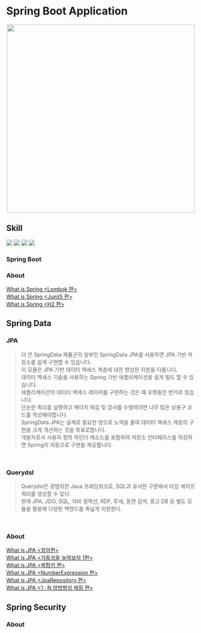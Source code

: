 # Spring Boot Application
<p align="center">
<img src="https://user-images.githubusercontent.com/53357210/117662394-78a50680-b1da-11eb-8b39-7eaf9274a44f.png" width="500"/>
</p>

## Skill

<p>
<img src="https://img.shields.io/badge/Spring-6DB33F?style=flat-square&logo=Spring&logoColor=white"/>
<img src="https://img.shields.io/badge/Java-007396?style=flat-square&logo=Java&logoColor=white"/>
<img src="https://img.shields.io/badge/Gradle-02303A?style=flat-square&logo=Gradle&logoColor=white"/>
<img src="https://img.shields.io/badge/PostgreSQL-336791?style=flat-square&logo=PostgreSQL&logoColor=white"/>
</p>

### Spring Boot

### About
[What is Spring <Lombok 편>](https://velog.io/@ewan/Wow-is-Spring-Lombok-편) </br>
[What is Spring <Junit5 편>](https://velog.io/@ewan/Junit5-기초편) </br>
[What is Spring <H2 편>](https://velog.io/@ewan/What-is-Spring-H2-편) </br>

## Spring Data

### JPA
>더 큰 SpringData 제품군의 일부인 SpringData JPA를 사용하면 JPA 기반 저장소를 쉽게 구현할 수 있습니다.<br/>
>이 모듈은 JPA 기반 데이터 액세스 계층에 대한 향상된 지원을 다룹니다.<br/> 
>데이터 액세스 기술을 사용하는 Spring 기반 애플리케이션을 쉽게 빌드 할 수 있습니다.<br/>
>애플리케이션의 데이터 액세스 레이어를 구현하는 것은 꽤 오랫동안 번거로 웠습니다.<br/> 
>단순한 쿼리를 실행하고 페이지 매김 및 감사를 수행하려면 너무 많은 상용구 코드를 작성해야합니다.<br/>
>SpringData JPA는 실제로 필요한 양으로 노력을 줄여 데이터 액세스 계층의 구현을 크게 개선하는 것을 목표로합니다.<br/>
>개발자로서 사용자 정의 파인더 메소드를 포함하여 저장소 인터페이스를 작성하면 Spring이 자동으로 구현을 제공합니다.<br/>

<br/>

### Querydsl
> Querydsl은 광범위한 Java 프레임워크로, SQL과 유사한 구문에서 타입 세이프 쿼리를 생성할 수 있다.<br/>
> 현재 JPA, JDO, SQL, 자바 컬렉션, RDF, 루세, 동면 검색, 몽고 DB 등 별도 모듈을 활용해 다양한 백엔드를 폭넓게 지원한다.<br/>

<br/>

### About 
[What is JPA <정의편>](https://velog.io/@ewan/What-is-JPA-정의편) </br>
[What is JPA <가동성을 높여보자 1편>](https://velog.io/@ewan/What-is-JPA-가동성을-높여보자-1편) </br>
[What is JPA <복합키 편>](https://velog.io/@ewan/What-is-JPA-복합키-편) </br>
[What is JPA <NumberExpression 편>](https://velog.io/@ewan/What-is-JPA-NumberExpression-편) </br>
[What is JPA <JpaRepository 편>](https://velog.io/@ewan/What-is-JPA-JpaRepository-편) </br>
[What is JPA <1 : N 양뱡향성 메핑 편>](https://velog.io/@ewan/What-is-JPA-1-N-양뱡향성-메핑-편) </br>


## Spring Security


### About


